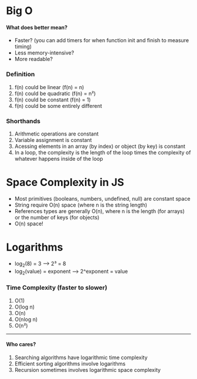 # Big O

#### What does better mean?
- Faster? (you can add timers for when function init and finish to measure timing)
- Less memory-intensive?
- More readable?

### Definition
1. f(n) could be linear (f(n) = n)
2. f(n) could be quadratic (f(n) = n²)
3. f(n) could be constant (f(n) = 1)
4. f(n) could be some entirely different

### Shorthands
1. Arithmetic operations are constant
2. Variable assignment is constant
3. Acessing elements in an array (by index) or object (by key) is constant
4. In a loop, the complexity is the length of the loop times the complexity of whatever happens inside of the loop

# Space Complexity in JS
- Most primitives (booleans, numbers, undefined, null) are constant space
- String require O(n) space (where n is the string length)
- References types are generally O(n), where n is the length (for arrays) or the number of keys (for objects)
- O(n) space!

# Logarithms
- log<sub>2</sub>(8) = 3 --> 2³ = 8
- log<sub>2</sub>(value) = exponent --> 2^exponent = value


### Time Complexity (faster to slower)
1. O(1)
2. O(log n)
3. O(n)
4. O(nlog n)
5. O(n²)
---
#### Who cares?
1. Searching algorithms have logarithmic time complexity
2. Efficient sorting algorithms involve logarithms
3. Recursion sometimes involves logarithmic space complexity